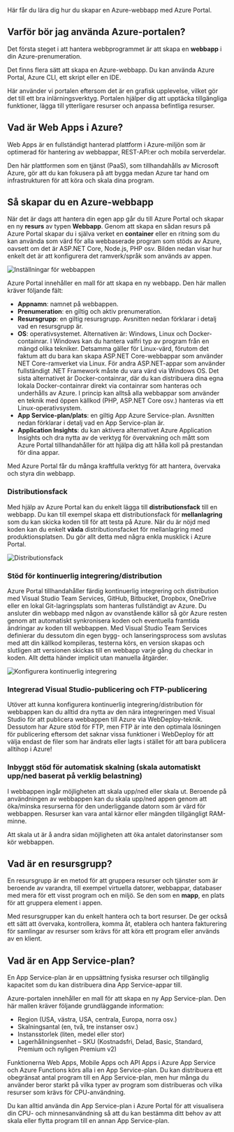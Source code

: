 Här får du lära dig hur du skapar en Azure-webbapp med Azure Portal.

## <a name="why-use-the-azure-portal"></a>Varför bör jag använda Azure-portalen?

Det första steget i att hantera webbprogrammet är att skapa en **webbapp** i din Azure-prenumeration.

Det finns flera sätt att skapa en Azure-webbapp. Du kan använda Azure Portal, Azure CLI, ett skript eller en IDE.

Här använder vi portalen eftersom det är en grafisk upplevelse, vilket gör det till ett bra inlärningsverktyg. Portalen hjälper dig att upptäcka tillgängliga funktioner, lägga till ytterligare resurser och anpassa befintliga resurser.

## <a name="what-is-web-apps-in-azure"></a>Vad är Web Apps i Azure?

Web Apps är en fullständigt hanterad plattform i Azure-miljön som är optimerad för hantering av webbappar, REST-API:er och mobila serverdelar.

Den här plattformen som en tjänst (PaaS), som tillhandahålls av Microsoft Azure, gör att du kan fokusera på att bygga medan Azure tar hand om infrastrukturen för att köra och skala dina program.

## <a name="how-to-create-an-azure-web-app"></a>Så skapar du en Azure-webbapp

När det är dags att hantera din egen app går du till Azure Portal och skapar en ny **resurs** av typen **Webbapp**. Genom att skapa en sådan resurs på Azure Portal skapar du i själva verket en **container** eller en ritning som du kan använda som värd för alla webbaserade program som stöds av Azure, oavsett om det är ASP.NET Core, Node.js, PHP osv. Bilden nedan visar hur enkelt det är att konfigurera det ramverk/språk som används av appen.

![Inställningar för webbappen](../media/2-web-app-settings.png)

Azure Portal innehåller en mall för att skapa en ny webbapp. Den här mallen kräver följande fält:

- **Appnamn**: namnet på webbappen.
- **Prenumeration**: en giltig och aktiv prenumeration.
- **Resursgrupp**: en giltig resursgrupp. Avsnitten nedan förklarar i detalj vad en resursgrupp är.
- **OS**: operativsystemet. Alternativen är: Windows, Linux och Docker-containrar. I Windows kan du hantera valfri typ av program från en mängd olika tekniker. Detsamma gäller för Linux-värd, förutom det faktum att du bara kan skapa ASP.NET Core-webbappar som använder NET Core-ramverket via Linux. För andra ASP.NET-appar som använder fullständigt .NET Framework måste du vara värd via Windows OS. Det sista alternativet är Docker-containrar, där du kan distribuera dina egna lokala Docker-containrar direkt via containrar som hanteras och underhålls av Azure. I princip kan alltså alla webbappar som använder en teknik med öppen källkod (PHP, ASP.NET Core osv.) hanteras via ett Linux-operativsystem.
- **App Service-plan/plats**: en giltig App Azure Service-plan. Avsnitten nedan förklarar i detalj vad en App Service-plan är.
- **Application Insights**: du kan aktivera alternativet Azure Application Insights och dra nytta av de verktyg för övervakning och mått som Azure Portal tillhandahåller för att hjälpa dig att hålla koll på prestandan för dina appar.

Med Azure Portal får du många kraftfulla verktyg för att hantera, övervaka och styra din webbapp.

### <a name="deployment-slots"></a>Distributionsfack

Med hjälp av Azure Portal kan du enkelt lägga till **distributionsfack** till en webbapp. Du kan till exempel skapa ett distributionsfack för **mellanlagring** som du kan skicka koden till för att testa på Azure. När du är nöjd med koden kan du enkelt **växla** distributionsfacket för mellanlagring med produktionsplatsen. Du gör allt detta med några enkla musklick i Azure Portal.

![Distributionsfack](../media/2-deployment-slots.png)

### <a name="continuous-integrationdeployment-support"></a>Stöd för kontinuerlig integrering/distribution

Azure Portal tillhandahåller färdig kontinuerlig integrering och distribution med Visual Studio Team Services, GitHub, Bitbucket, Dropbox, OneDrive eller en lokal Git-lagringsplats som hanteras fullständigt av Azure. Du ansluter din webbapp med någon av ovanstående källor så gör Azure resten genom att automatiskt synkronisera koden och eventuella framtida ändringar av koden till webbappen. Med Visual Studio Team Services definierar du dessutom din egen bygg- och lanseringsprocess som avslutas med att din källkod kompileras, testerna körs, en version skapas och slutligen att versionen skickas till en webbapp varje gång du checkar in koden. Allt detta händer implicit utan manuella åtgärder.

![Konfigurera kontinuerlig integrering](../media/2-continuous-integration.PNG)

### <a name="integrated-visual-studio-publishing-and-ftp-publishing"></a>Integrerad Visual Studio-publicering och FTP-publicering

Utöver att kunna konfigurera kontinuerlig integrering/distribution för webbappen kan du alltid dra nytta av den nära integreringen med Visual Studio för att publicera webbappen till Azure via WebDeploy-teknik. Dessutom har Azure stöd för FTP, men FTP är inte den optimala lösningen för publicering eftersom det saknar vissa funktioner i WebDeploy för att välja endast de filer som har ändrats eller lagts i stället för att bara publicera alltihop i Azure!

### <a name="built-in-auto-scale-support-automatically-scale-updown-based-on-real-world-load"></a>Inbyggt stöd för automatisk skalning (skala automatiskt upp/ned baserat på verklig belastning)

I webbappen ingår möjligheten att skala upp/ned eller skala ut. Beroende på användningen av webbappen kan du skala upp/ned appen genom att öka/minska resurserna för den underliggande datorn som är värd för webbappen. Resurser kan vara antal kärnor eller mängden tillgängligt RAM-minne.

Att skala ut är å andra sidan möjligheten att öka antalet datorinstanser som kör webbappen.

## <a name="what-is-a-resource-group"></a>Vad är en resursgrupp?

En resursgrupp är en metod för att gruppera resurser och tjänster som är beroende av varandra, till exempel virtuella datorer, webbappar, databaser med mera för ett visst program och en miljö. Se den som en **mapp**, en plats för att gruppera element i appen.

Med resursgrupper kan du enkelt hantera och ta bort resurser. De ger också ett sätt att övervaka, kontrollera, komma åt, etablera och hantera fakturering för samlingar av resurser som krävs för att köra ett program eller används av en klient.

## <a name="what-is-an-app-service-plan"></a>Vad är en App Service-plan?

En App Service-plan är en uppsättning fysiska resurser och tillgänglig kapacitet som du kan distribuera dina App Service-appar till.

Azure-portalen innehåller en mall för att skapa en ny App Service-plan. Den här mallen kräver följande grundläggande information:

- Region (USA, västra, USA, centrala, Europa, norra osv.)
- Skalningsantal (en, två, tre instanser osv.)
- Instansstorlek (liten, medel eller stor)
- Lagerhållningsenhet – SKU (Kostnadsfri, Delad, Basic, Standard, Premium och nyligen Premium v2)

Funktionerna Web Apps, Mobile Apps och API Apps i Azure App Service och Azure Functions körs alla i en App Service-plan. Du kan distribuera ett obegränsat antal program till en App Service-plan, men hur många du använder beror starkt på vilka typer av program som distribueras och vilka resurser som krävs för CPU-användning.

Du kan alltid använda din App Service-plan i Azure Portal för att visualisera din CPU- och minnesanvändning så att du kan bestämma ditt behov av att skala eller flytta program till en annan App Service-plan.
